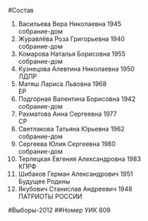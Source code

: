 #Состав
1. Васильева Вера Николаевна 1945   
    собрание-дом
2. Журавлёва Роза Григорьевна 1940   
    собрание-дом
3. Комарова Наталья Борисовна 1955   
    собрание-дом
4. Кузнецова Алевтина Николаевна 1950   
    ЛДПР
5. Матяш Лариса Львовна 1968   
    ЕР
6. Подгорная Валентина Борисовна 1942   
    собрание-дом
7. Рахматова Анна Сергеевна 1977   
    СР
8. Светлакова Татьяна Юрьевна 1962   
    собрание-дом
9. Сергеева Юлия Сергеевна 1980   
    собрание-дом
10. Терлецкая Евгения Александровна 1983   
    КПРФ
11. Шибаков Герман Александрович 1951   
    Будущее Родины
12. Якубович Станислав Андреевич 1948   
    ПАТРИОТЫ РОССИИ

#Выборы-2012
##Номер УИК
809